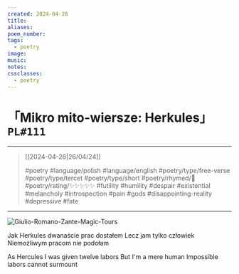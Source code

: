 ```yaml
---
created: 2024-04-26
title:
aliases:
poem_number:
tags:
  - poetry
image:
music:
notes:
cssclasses:
  - poetry
---
```

# 「Mikro mito-wiersze: Herkules」 `PL#111`

---

> [[2024-04-26|26/04/24]]
> 
> #poetry 
> #language/polish #language/english 
> #poetry/type/free-verse #poetry/type/tercet #poetry/type/short 
> #poetry/rhymed/🔴 
> #poetry/rating/✨✨✨✨✨ 
> #futility #humility #despair #existential #melancholy #introspection #pain #gods #disappointing-reality #depressive #fate 

---

![Giulio-Romano-Zante-Magic-Tours](../!art/Giulio-Romano-Zante-Magic-Tours.jpg)


Jak Herkules dwanaście prac dostałem
Lecz jam tylko człowiek
Niemożliwym pracom nie podołam

As Hercules I was given twelve labors
But I'm a mere human
Impossible labors cannot surmount